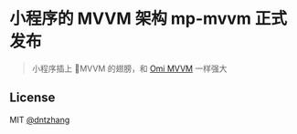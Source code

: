 # 小程序的 MVVM 架构 mp-mvvm 正式发布

> 小程序插上 MVVM 的翅膀，和 [Omi MVVM](https://github.com/Tencent/omi/blob/master/tutorial/omi-mvvm.cn.md) 一样强大


## License
MIT [@dntzhang](https://github.com/dntzhang)
